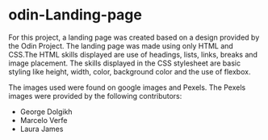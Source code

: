 # odin-Landing-page

For this project, a landing page was created based on a design provided by the Odin Project. The landing page was made using only HTML and CSS.The HTML skills displayed are use of headings, lists, links, breaks and image placement. The skills displayed in the CSS stylesheet are basic styling like height, width, color, background color and the use of flexbox.

The images used were found on google images and Pexels. The Pexels images were provided by the following contributors:

- George Dolgikh
- Marcelo Verfe
- Laura James
